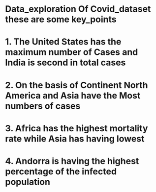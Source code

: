 # Data_exploration Of Covid_dataset these are some key_points
# 1. The United States has the maximum number of Cases and India is second in total cases
# 2. On the basis of Continent North America and Asia have the Most numbers of cases
# 3. Africa has the highest mortality rate while Asia has having lowest
# 4. Andorra is having the highest percentage of the infected population
